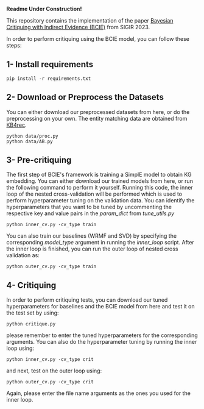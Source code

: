 **Readme Under Construction!**


This repository contains the implementation of the paper [Bayesian Critiquing with Indirect Evidence (BCIE)](https://ssanner.github.io/papers/sigir23_bcie.pdf) from SIGIR 2023.

In order to perform critiquing using the BCIE model, you can follow these steps:

## 1- Install requirements
~~~
pip install -r requirements.txt
~~~
## 2- Download or Preprocess the Datasets
You can either download our preprocessed datasets from here, or do the preprocessing on your own. The entity matching data are obtained from [KB4rec](https://github.com/RUCDM/KB4Rec).
~~~
python data/proc.py
python data/AB.py
~~~
## 3- Pre-critiquing
The first step of BCIE's framework is training a SimplE model to obtain KG embedding. You can either download our trained models from here, or run the following command to perform it yourself. Running this code, the inner loop of the nested cross-validation will be performed which is used to perform hyperparameter tuning on the validation data. You can identify the hyperparameters that you want to be tuned by uncommenting the respective key and value pairs in the *param_dict* from *tune_utils.py*
~~~
python inner_cv.py -cv_type train
~~~

You can also train our baselines (WRMF and SVD) by specifying the corresponding *model_type* argument in running the *inner_loop* script. After the inner loop is finished, you can run the outer loop of nested cross validation as:
~~~
python outer_cv.py -cv_type train
~~~
## 4- Critiquing
In order to perform critiquing tests, you can download our tuned hyperparameters for baselines and the BCIE model from here and test it on the test set by using:
~~~
python critique.py
~~~
please remember to enter the tuned hyperparameters for the corresponding arguments.
You can also do the hyperparameter tuning by running the inner loop using:
~~~
python inner_cv.py -cv_type crit
~~~
and next, test on the outer loop using:
~~~
python outer_cv.py -cv_type crit
~~~
Again, please enter the file name arguments as the ones you used for the inner loop. 

